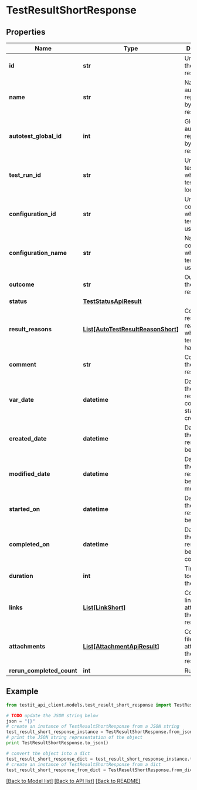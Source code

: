 # TestResultShortResponse


## Properties
Name | Type | Description | Notes
------------ | ------------- | ------------- | -------------
**id** | **str** | Unique ID of the test result | 
**name** | **str** | Name of autotest represented by the test result | 
**autotest_global_id** | **int** | Global ID of autotest represented by the test result | 
**test_run_id** | **str** | Unique ID of test run where the test result is located | 
**configuration_id** | **str** | Unique ID of configuration which the test result uses | 
**configuration_name** | **str** | Name of configuration which the test result uses | 
**outcome** | **str** | Outcome of the test result | [optional] 
**status** | [**TestStatusApiResult**](TestStatusApiResult.md) |  | [optional] 
**result_reasons** | [**List[AutoTestResultReasonShort]**](AutoTestResultReasonShort.md) | Collection of result reasons which the test result have | 
**comment** | **str** | Comment to the test result | [optional] 
**var_date** | **datetime** | Date when the test result was completed or started or created | 
**created_date** | **datetime** | Date when the test result has been created | 
**modified_date** | **datetime** | Date when the test result has been modified | [optional] 
**started_on** | **datetime** | Date when the test result has been started | [optional] 
**completed_on** | **datetime** | Date when the test result has been completed | [optional] 
**duration** | **int** | Time which it took to run the test | [optional] 
**links** | [**List[LinkShort]**](LinkShort.md) | Collection of links attached to the test result | 
**attachments** | [**List[AttachmentApiResult]**](AttachmentApiResult.md) | Collection of files attached to the test result | 
**rerun_completed_count** | **int** | Run count | 

## Example

```python
from testit_api_client.models.test_result_short_response import TestResultShortResponse

# TODO update the JSON string below
json = "{}"
# create an instance of TestResultShortResponse from a JSON string
test_result_short_response_instance = TestResultShortResponse.from_json(json)
# print the JSON string representation of the object
print TestResultShortResponse.to_json()

# convert the object into a dict
test_result_short_response_dict = test_result_short_response_instance.to_dict()
# create an instance of TestResultShortResponse from a dict
test_result_short_response_from_dict = TestResultShortResponse.from_dict(test_result_short_response_dict)
```
[[Back to Model list]](../README.md#documentation-for-models) [[Back to API list]](../README.md#documentation-for-api-endpoints) [[Back to README]](../README.md)


